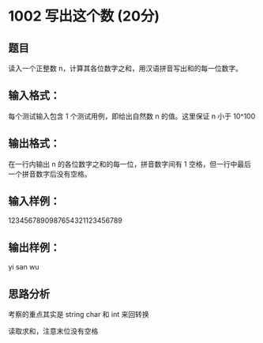 # 1002 写出这个数 (20分)
## 题目
读入一个正整数 n，计算其各位数字之和，用汉语拼音写出和的每一位数字。
### 
## 输入格式：
每个测试输入包含 1 个测试用例，即给出自然数 n 的值。这里保证 n 小于 10^100
## 输出格式：
在一行内输出 n 的各位数字之和的每一位，拼音数字间有 1 空格，但一行中最后一个拼音数字后没有空格。
## 输入样例：
1234567890987654321123456789
## 输出样例： 
yi san wu
## 思路分析
考察的重点其实是 string char 和 int 来回转换

读取求和，注意末位没有空格
